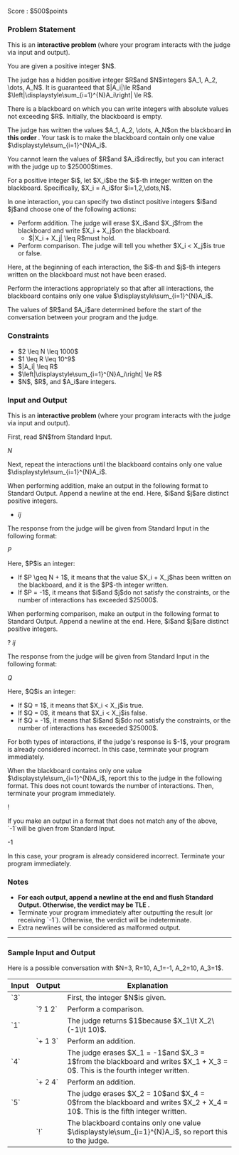 
<div>

<span>

<span>

<p>
Score : $500$points
</p>

<div>

<section>

### **Problem Statement**

<p>
This is an 
<strong>
interactive problem
</strong>
(where your program interacts with the judge via input and output).
</p>

<p>
You are given a positive integer $N$.
</p>

<p>
The judge has a hidden positive integer $R$and $N$integers $A_1, A_2, \dots, A_N$. It is guaranteed that $|A_i|\le R$and $\left|\displaystyle\sum_{i=1}^{N}A_i\right| \le R$.
</p>

<p>
There is a blackboard on which you can write integers with absolute values not exceeding $R$. Initially, the blackboard is empty.
</p>

<p>
The judge has written the values $A_1, A_2, \dots, A_N$on the blackboard 
<strong>
in this order
</strong>
. Your task is to make the blackboard contain only one value $\displaystyle\sum_{i=1}^{N}A_i$.
</p>

<p>
You cannot learn the values of $R$and $A_i$directly, but you can interact with the judge up to $25000$times.
</p>

<p>
For a positive integer $i$, let $X_i$be the $i$-th integer written on the blackboard. Specifically, $X_i = A_i$for $i=1,2,\dots,N$.
</p>

<p>
In one interaction, you can specify two distinct positive integers $i$and $j$and choose one of the following actions:
</p>

<ul>

<li>
Perform addition. The judge will erase $X_i$and $X_j$from the blackboard and write $X_i + X_j$on the blackboard.
<ul>

<li>
$|X_i + X_j| \leq R$must hold.
</li>

</ul>

</li>

<li>
Perform comparison. The judge will tell you whether $X_i < X_j$is true or false.
</li>

</ul>

<p>
Here, at the beginning of each interaction, the $i$-th and $j$-th integers written on the blackboard must not have been erased.
</p>

<p>
Perform the interactions appropriately so that after all interactions, the blackboard contains only one value $\displaystyle\sum_{i=1}^{N}A_i$.
</p>

<p>
The values of $R$and $A_i$are determined before the start of the conversation between your program and the judge.
</p>

</section>

</div>

<div>

<section>

### **Constraints**

<ul>

<li>
$2 \leq N \leq 1000$
</li>

<li>
$1 \leq R \leq 10^9$
</li>

<li>
$|A_i| \leq R$
</li>

<li>
$\left|\displaystyle\sum_{i=1}^{N}A_i\right| \le R$
</li>

<li>
$N$, $R$, and $A_i$are integers.
</li>

</ul>

</section>

</div>

<div>

<section>

### **Input and Output**

<p>
This is an 
<strong>
interactive problem
</strong>
(where your program interacts with the judge via input and output).
</p>

<p>
First, read $N$from Standard Input.
</p>

<div>

$N$
</div>

<p>
Next, repeat the interactions until the blackboard contains only one value $\displaystyle\sum_{i=1}^{N}A_i$.
</p>

<p>
When performing addition, make an output in the following format to Standard Output. Append a newline at the end. Here, $i$and $j$are distinct positive integers.
</p>

<div>

+ $i$$j$
</div>

<p>
The response from the judge will be given from Standard Input in the following format:
</p>

<div>

$P$
</div>

<p>
Here, $P$is an integer:
</p>

<ul>

<li>
If $P \geq N + 1$, it means that the value $X_i + X_j$has been written on the blackboard, and it is the $P$-th integer written.
</li>

<li>
If $P = -1$, it means that $i$and $j$do not satisfy the constraints, or the number of interactions has exceeded $25000$.
</li>

</ul>

<p>
When performing comparison, make an output in the following format to Standard Output. Append a newline at the end. Here, $i$and $j$are distinct positive integers.
</p>

<div>

? $i$$j$
</div>

<p>
The response from the judge will be given from Standard Input in the following format:
</p>

<div>

$Q$
</div>

<p>
Here, $Q$is an integer:
</p>

<ul>

<li>
If $Q = 1$, it means that $X_i < X_j$is true.
</li>

<li>
If $Q = 0$, it means that $X_i < X_j$is false.
</li>

<li>
If $Q = -1$, it means that $i$and $j$do not satisfy the constraints, or the number of interactions has exceeded $25000$.
</li>

</ul>

<p>
For both types of interactions, if the judge's response is $-1$, your program is already considered incorrect. In this case, terminate your program immediately.
</p>

<p>
When the blackboard contains only one value $\displaystyle\sum_{i=1}^{N}A_i$, report this to the judge in the following format. This does not count towards the number of interactions. Then, terminate your program immediately.
</p>

<div>

!

</div>

<p>
If you make an output in a format that does not match any of the above, `-1`will be given from Standard Input.
</p>

<div>

-1

</div>

<p>
In this case, your program is already considered incorrect. Terminate your program immediately.
</p>

</section>

</div>

<div>

<section>

### **Notes**

<ul>

<li>

<b>

<span>
For each output, append a newline at the end and flush Standard Output. Otherwise, the verdict may be 
<span>
TLE
</span>
.
</span>

</b>

</li>

<li>
Terminate your program immediately after outputting the result (or receiving `-1`). Otherwise, the verdict will be indeterminate.
</li>

<li>
Extra newlines will be considered as malformed output.
</li>

</ul>

</section>

</div>

---

<div>

<section>

### **Sample Input and Output**

<p>
Here is a possible conversation with $N=3, R=10, A_1=-1, A_2=10, A_3=1$.
</p>

<table>

<thead>

<tr>

<th>
Input
</th>

<th>
Output
</th>

<th>
Explanation
</th>

</tr>

</thead>

<tbody>

<tr>

<td>
`3`
</td>

<td>

</td>

<td>
First, the integer $N$is given.
</td>

</tr>

<tr>

<td>

</td>

<td>
`? 1 2`
</td>

<td>
Perform a comparison.
</td>

</tr>

<tr>

<td>
`1`
</td>

<td>

</td>

<td>
The judge returns $1$because $X_1\lt X_2\ (-1\lt 10)$.
</td>

</tr>

<tr>

<td>

</td>

<td>
`+ 1 3`
</td>

<td>
Perform an addition.
</td>

</tr>

<tr>

<td>
`4`
</td>

<td>

</td>

<td>
The judge erases $X_1 = -1$and $X_3 = 1$from the blackboard and writes $X_1 + X_3 = 0$. This is the fourth integer written.
</td>

</tr>

<tr>

<td>

</td>

<td>
`+ 2 4`
</td>

<td>
Perform an addition.
</td>

</tr>

<tr>

<td>
`5`
</td>

<td>

</td>

<td>
The judge erases $X_2 = 10$and $X_4 = 0$from the blackboard and writes $X_2 + X_4 = 10$. This is the fifth integer written.
</td>

</tr>

<tr>

<td>

</td>

<td>
`!`
</td>

<td>
The blackboard contains only one value $\displaystyle\sum_{i=1}^{N}A_i$, so report this to the judge.
</td>

</tr>

</tbody>

</table>

</section>

</div>

</span>

</span>

</div>
